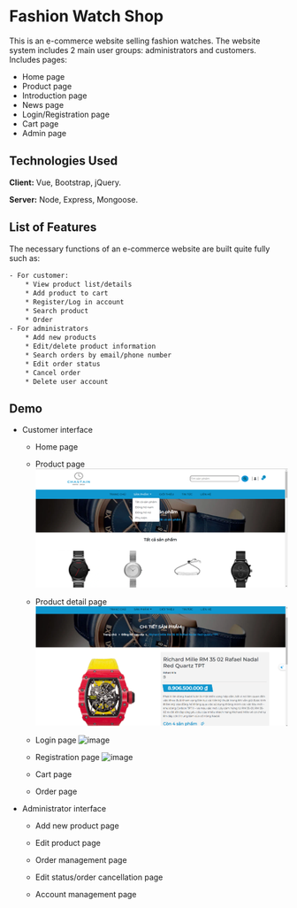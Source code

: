 
# Fashion Watch Shop
This is an e-commerce website selling fashion watches. The website system includes 2 main user groups: administrators and customers. Includes pages:
 - Home page
 - Product page
 - Introduction page
 - News page
 - Login/Registration page
 - Cart page
 - Admin page
 


## Technologies Used

**Client:** Vue, Bootstrap, jQuery.

**Server:** Node, Express, Mongoose.


## List of Features

The necessary functions of an e-commerce website are built quite fully such as:

    - For customer:
        * View product list/details
        * Add product to cart
        * Register/Log in account
        * Search product
        * Order
    - For administrators
        * Add new products
        * Edit/delete product information
        * Search orders by email/phone number
        * Edit order status
        * Cancel order
        * Delete user account



## Demo
- Customer interface
    * Home page

    * Product page
![alt text](image.png)  

    * Product detail page
![alt text](image-1.png)

    * Login page
![image](https://github.com/B1910015LeNhutTruong/project_fashion_watch/assets/84178256/16229f26-c206-4808-9256-d3d35afe9d96)

    * Registration page
![image](https://github.com/B1910015LeNhutTruong/project_fashion_watch/assets/84178256/e166087b-95d5-47ca-8241-3dde0fe65d18)

    * Cart page

    * Order page
- Administrator interface
    * Add new product page

    * Edit product page

    * Order management page

    * Edit status/order cancellation page

    * Account management page






